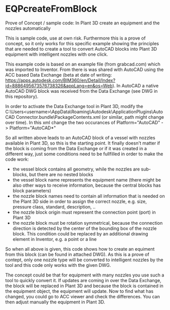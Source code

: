 # EQPcreateFromBlock
Prove of Concept / sample code: In Plant 3D create an equipment and the nozzles automatically

This is sample code, use at own risk. Furthermore this is a prove of concept, so it only works for this specific example showing the principles that are needed to create a tool to convert AutoCAD blocks into Plant 3D equipment with intelligent nozzles with one click.

This example code is based on an example file (from grabcad.com) which was imported to Inventor. From there is was shared with AutoCAD using the ACC based Data Exchange (beta at date of writing: https://apps.autodesk.com/BIM360/en/Detail/Index?id=8886495673576738326&appLang=en&os=Web). In AutoCAD a native AutoCAD DWG block was received from the Data Exchange (see DWG in this repository).

In order to activate the Data Exchange tool in Plant 3D, modify the C:\Users\<username>\AppData\Roaming\Autodesk\ApplicationPlugins\AutoCAD Connector.bundle\PackageContents.xml (or similar, path might change over time). In this xml change the two occurances of Platform="AutoCAD" -> Platform="AutoCAD*"

So all written above leads to an AutoCAD block of a vessel with nozzles available in Plant 3D, so this is the starting point. It finally doesn't matter if the block is coming from the Data Exchange or if it was created in a different way, just some conditions need to be fullfilled in order to make the code work:

- the vessel block contains all geometry, while the nozzles are sub-blocks, but there are no nested blocks
- the vessel block name represents the equipment name (there might be also other ways to receive information, because the central blocks has block parameters)
- the nozzle block names need to contain all information that is needed on the Plant 3D side in order to assign the correct nozzle, e.g. size, pressure class, standard, description, ..
- the nozzle block origin must represent the connection point (port) in Plant 3D
- the nozzle block must be rotation symmetrical, because the connection direction is detected by the center of the bounding box of the nozzle block. This condition could be replaced by an additional drawing element in Inventor, e.g. a point or a line

So when all above is given, this code shows how to create an equiment from this block (can be found in attached DWG). As this is a prove of contept, only one nozzle type will be converted to intelligent nozzles by the tool and this code only works with the given DWG. 

The concept could be that for equipment with many nozzles you use such a tool to quickly convert it. If updates are coming in over the Data Exchange, the block will be replaced in Plant 3D and because the block is contained in the equipment object, the equipment will update. Now to find what has changed, you could go to ACC viewer and check the differences. You can then adjust manually the equipment in Plant 3D.



